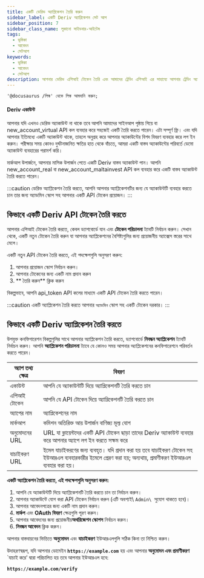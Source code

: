 ```yaml
---
title: একটি ডেরিভ অ্যাপ্লিকেশন তৈরি করুন
sidebar_label: একটি Deriv অ্যাপ্লিকেশন সেট আপ
sidebar_position: 7
sidebar_class_name: লুকানো সাইডবার-আইটেম
tags:
  - ভূমিকা
  - আবেদন
  - সেটআপ
keywords:
  - ভূমিকা
  - আবেদন
  - সেটআপ
description: আপনার ডেরিভ এপিআই টোকেন তৈরি এবং আমাদের ট্রেডিং এপিআই এর সাহায্যে আপনার ট্রেডিং অ্যাপ্লিকেশন তৈরি করার একটি ধাপে ধাপে গাইড। আরও জানুন.
---
```


```mdx-code-block
'@docusaurus /লিঙ্ক' থেকে লিঙ্ক আমদানি করুন;
```

#### Deriv একাউন্ট

আপনার যদি এখনও ডেরিভ অ্যাকাউন্ট না থাকে তবে আপনি আমাদের সাইনআপ পৃষ্ঠায় গিয়ে বা <Link href="/api-explorer#new_account_virtual" target="_blank" rel="noopener noreferrer">new_account_virtual</Link> API কল ব্যবহার করে সহজেই একটি তৈরি করতে পারেন। এটা সম্পূর্ণ ফ্রি। এবং যদি আপনার ইতিমধ্যে একটি অ্যাকাউন্ট থাকে, তাহলে অনুগ্রহ করে আপনার অ্যাকাউন্টের বিশদ বিবরণ ব্যবহার করে লগ ইন করুন। পরীক্ষার সময় কোনও দুর্ঘটনাজনিত ক্ষতির হাত থেকে বাঁচতে, আমরা একটি বাস্তব অ্যাকাউন্টের পরিবর্তে ডেমো অ্যাকাউন্ট ব্যবহারের পরামর্শ করি।

মার্কআপ উপার্জনে, আপনার মাসিক উপার্জন পেতে একটি Deriv বাস্তব অ্যাকাউন্ট পান। আপনি <Link href="/api-explorer#new_account_real" target="_blank" rel="noopener noreferrer">new_account_real</Link> বা <Link href="/api-explorer#new_account_maltainvest" target="_blank" rel="noopener noreferrer">new_account_maltainvest</Link> API কল ব্যবহার করে একটি বাস্তব অ্যাকাউন্ট তৈরি করতে পারেন।

:::caution
ডেরিভ অ্যাপ্লিকেশন তৈরি করতে, আপনি আপনার অ্যাপ্লিকেশনটির জন্য যে অ্যাকাউন্টটি ব্যবহার করতে চান তার জন্য অ্যাডমিন স্কোপ সহ আপনার একটি API টোকেন প্রয়োজন।
:::

## কিভাবে একটি Deriv API টোকেন তৈরি করতে

আপনার এপিআই টোকেন তৈরি করতে, কেবল ড্যাশবোর্ডে যান এবং **টোকেন পরিচালনা** ট্যাবটি নির্বাচন করুন। সেখান থেকে, একটি নতুন টোকেন তৈরি করুন যা আপনার অ্যাপ্লিকেশনের বৈশিষ্ট্যগুলির জন্য প্রয়োজনীয় অ্যাক্সেস স্তরের সাথে মেলে।

একটি নতুন API টোকেন তৈরি করতে, এই পদক্ষেপগুলি অনুসরণ করুন:

1. আপনার প্রয়োজন স্কোপ নির্বাচন করুন।
2. আপনার টোকেনের জন্য একটি নাম প্রদান করুন
3. \*\* তৈরি করুন\*\* ক্লিক করুন

বিকল্পভাবে, আপনি <Link href="/api-explorer#api_token" target="_blank" rel="noopener noreferrer">api_token</Link> API কলের মাধ্যমে একটি API টোকেন তৈরি করতে পারেন।

:::caution
একটি অ্যাপ্লিকেশন তৈরি করতে আপনার `অ্যাডমিন` স্কোপ সহ একটি টোকেন দরকার।
:::

## কিভাবে একটি Deriv অ্যাপ্লিকেশন তৈরি করতে

উপযুক্ত কনফিগারেশন বিকল্পগুলির সাথে আপনার অ্যাপ্লিকেশন তৈরি করতে, ড্যাশবোর্ডে **নিবন্ধন অ্যাপ্লিকেশন** ট্যাবটি নির্বাচন করুন। আপনি **অ্যাপ্লিকেশন পরিচালনা** ট্যাবে যে কোনও সময় আপনার অ্যাপ্লিকেশনের কনফিগারেশনে পরিবর্তন করতে পারেন।

| অ্যাপ তথ্য ক্ষেত্র | বিবরণ                                                                                                                                                         |
| ------------------ | ------------------------------------------------------------------------------------------------------------------------------------------------------------- |
| একাউন্ট            | আপনি যে অ্যাকাউন্টটি দিয়ে অ্যাপ্লিকেশনটি তৈরি করতে চান                                                                                                       |
| এপিআই টোকেন        | আপনি যে API টোকেন দিয়ে অ্যাপ্লিকেশনটি তৈরি করতে চান                                                                                                          |
| অ্যাপের নাম        | অ্যাপ্লিকেশনের নাম                                                                                                                                            |
| মার্কআপ            | কমিশন অতিরিক্ত আয় উপার্জন বাণিজ্য মূল্য যোগ                                                                                                                  |
| অনুমোদনের URL      | URL যা ক্লায়েন্টদের একটি API টোকেন ছাড়া তাদের Deriv অ্যাকাউন্ট ব্যবহার করে আপনার অ্যাপে লগ ইন করতে সক্ষম করে                                                |
| যাচাইকরণ URL       | ইমেল যাচাইকরণের জন্য ব্যবহৃত। যদি প্রদান করা হয় তবে যাচাইকরণ টোকেন সহ ইউআরএল ব্যবহারকারীর ইমেলে প্রেরণ করা হয়; অন্যথায়, প্রমাণীকরণ ইউআরএল ব্যবহার করা হয়। |

**একটি অ্যাপ্লিকেশন তৈরি করতে, এই পদক্ষেপগুলি অনুসরণ করুন:**

1. আপনি যে অ্যাকাউন্টটি দিয়ে অ্যাপ্লিকেশনটি তৈরি করতে চান তা নির্বাচন করুন।
2. আপনার অ্যাকাউন্টে যোগ করা API টোকেন নির্বাচন করুন (এটি অবশ্যই\ `Admin\ `সুযোগ থাকতে হবে)।
3. আপনার আবেদনপত্রের জন্য একটি নাম প্রদান করুন।
4. **মার্কপ** এবং **OAuth বিবরণ** ক্ষেত্রগুলি পূরণ করুন।
5. আপনার আবেদনের জন্য প্রয়োজনীয়**অথরিজেশন স্কোপস** নির্বাচন করুন।
6. **নিবন্ধন আবেদন** ক্লিক করুন।

আপনার বাস্তবায়নের ভিত্তিতে **অনুমোদন** এবং **যাচাইকরণ** ইউআরএলগুলি সঠিক কিনা তা নিশ্চিত করুন।

উদাহরণস্বরূপ, যদি আপনার ডোমেইন **`https://example.com`** হয় এবং আপনার **অনুমোদন এবং প্রমাণীকরণ** \`যাচাই করে' দ্বারা পরিচালিত হয় তবে আপনার ইউআরএল হবে:

**`https://example.com/verify`**
